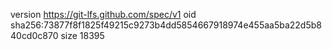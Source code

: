 version https://git-lfs.github.com/spec/v1
oid sha256:73877f8f1825f49215c9273b4dd5854667918974e455aa5ba22d5b840cd0c870
size 18395
